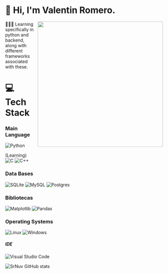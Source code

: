 # 👋 Hi, I'm Valentin Romero. 

<img align=right width=400 src="https://cdn.dribbble.com/users/1162077/screenshots/3848914/media/320984a9ca58b3c73274c9259ecf6de8.gif">


👩🏻‍💻  Learning specifically in python and backend, </br>
    along with different frameworks associated with these. </br>

# 💻 Tech Stack

### Main Language

![Python](https://img.shields.io/badge/python-3670A0?style=for-the-badge&logo=python&logoColor=ffdd54)

(Learning) </br>
![C](https://img.shields.io/badge/c-%2300599C.svg?style=for-the-badge&logo=c&logoColor=white)
![C++](https://img.shields.io/badge/c++-%2300599C.svg?style=for-the-badge&logo=c%2B%2B&logoColor=white)

### Data Bases
![SQLite](https://img.shields.io/badge/sqlite-%2307405e.svg?style=for-the-badge&logo=sqlite&logoColor=white)
![MySQL](https://img.shields.io/badge/mysql-4479A1.svg?style=for-the-badge&logo=mysql&logoColor=white)
![Postgres](https://img.shields.io/badge/postgres-%23316192.svg?style=for-the-badge&logo=postgresql&logoColor=white)

### Bibliotecas </br>

![Matplotlib](https://img.shields.io/badge/Matplotlib-%23ffffff.svg?style=for-the-badge&logo=Matplotlib&logoColor=black)
![Pandas](https://img.shields.io/badge/pandas-%23150458.svg?style=for-the-badge&logo=pandas&logoColor=white)

### Operating Systems </br>
![Linux](https://img.shields.io/badge/Linux-FCC624?style=for-the-badge&logo=linux&logoColor=black)
![Windows](https://img.shields.io/badge/Windows-0078D6?style=for-the-badge&logo=windows&logoColor=white)

##### IDE

![Visual Studio Code](https://img.shields.io/badge/Visual%20Studio%20Code-0078d7.svg?style=for-the-badge&logo=visual-studio-code&logoColor=white)

<!--GitHub stats-->
![SrNuv GitHub stats](https://github-readme-stats.vercel.app/api?username=SrNuv&show_icons=true&theme=radical)
